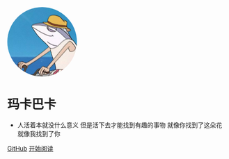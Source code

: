 <img width="160px" style="border-radius: 50%" bor src="style/head_portrait.jpg">

# **玛卡巴卡**

- 人活着本就没什么意义 但是活下去才能找到有趣的事物 就像你找到了这朵花 就像我找到了你


[GitHub](https://github.com/mochazi/docsify-demo)
[开始阅读](?id=编写警告)